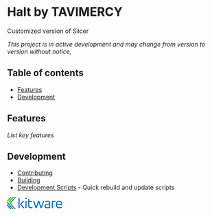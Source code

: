# Halt by TAVIMERCY

Customized version of Slicer

_This project is in active development and may change from version to version without notice,_

## Table of contents

- [Features](#features)
- [Development](#development)

## Features

_List key features_

## Development

- [Contributing](CONTRIBUTING.md)
- [Building](BUILD.md)
- [Development Scripts](scripts/README.md) - Quick rebuild and update scripts

![Halt by TAVIMERCY](Applications/HaltApp/Resources/Images/LogoFull.png?raw=true)
